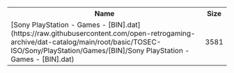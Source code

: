 <table>
<tr><th>Name</th><th>Size</th></tr>
<tr><td>
[Sony PlayStation - Games - [BIN].dat](https://raw.githubusercontent.com/open-retrogaming-archive/dat-catalog/main/root/basic/TOSEC-ISO/Sony/PlayStation/Games/[BIN]/Sony PlayStation - Games - [BIN].dat)
</td><td>3581</td></tr>
</table>
